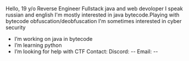 Hello,
19 y/o
Reverse Engineer
Fullstack java and web devoloper
I speak russian and english
I'm mostly interested in java bytecode.Playing with bytecode obfuscation/deobfuscation
I'm sometimes interested in cyber security
- I’m working on java in bytecode
- I’m learning python
- I’m looking for help with CTF
Contact:
Discord: --
Email: --
